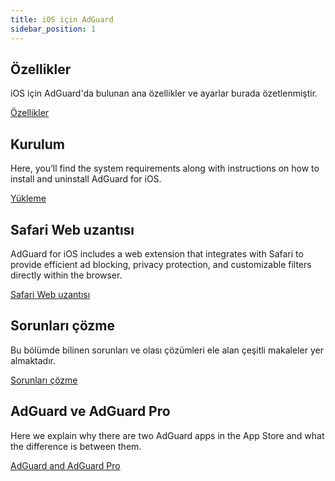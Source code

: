 ```yaml
---
title: iOS için AdGuard
sidebar_position: 1
---
```


## Özellikler

iOS için AdGuard'da bulunan ana özellikler ve ayarlar burada özetlenmiştir.

[Özellikler](/adguard-for-windows/features/features.md)

## Kurulum

Here, you’ll find the system requirements along with instructions on how to install and uninstall AdGuard for iOS.

[Yükleme](/adguard-for-ios/installation.md)

## Safari Web uzantısı

AdGuard for iOS includes a web extension that integrates with Safari to provide efficient ad blocking, privacy protection, and customizable filters directly within the browser.

[Safari Web uzantısı](/adguard-for-ios/web-extension.md)

## Sorunları çözme

Bu bölümde bilinen sorunları ve olası çözümleri ele alan çeşitli makaleler yer almaktadır.

[Sorunları çözme](/adguard-for-ios/solving-problems/solving-problems.md)

## AdGuard ve AdGuard Pro

Here we explain why there are two AdGuard apps in the App Store and what the difference is between them.

[AdGuard and AdGuard Pro](/adguard-for-ios/adguard-and-adguard-pro.md)
